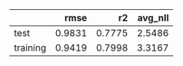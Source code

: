 |          |   rmse |     r2 |   avg_nll |
|:---------|-------:|-------:|----------:|
| test     | 0.9831 | 0.7775 |    2.5486 |
| training | 0.9419 | 0.7998 |    3.3167 |